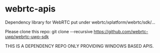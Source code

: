 # webrtc-apis
Dependency library for WebRTC put under webrtc/xplatform/webrtc/sdk/...

Please clone this repo:
git clone --recursive https://github.com/webrtc-uwp/webrtc-uwp-sdk

THIS IS A DEPENDENCY REPO ONLY PROVIDING WINDOWS BASED APIS.
